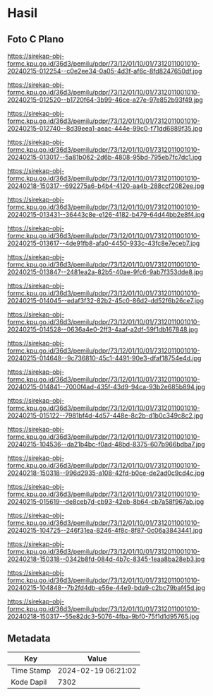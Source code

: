 # Hasil

## Foto C Plano

https://sirekap-obj-formc.kpu.go.id/36d3/pemilu/pdpr/73/12/01/10/01/7312011001010-20240215-012254--c0e2ee34-0a05-4d3f-af6c-8fd8247650df.jpg

https://sirekap-obj-formc.kpu.go.id/36d3/pemilu/pdpr/73/12/01/10/01/7312011001010-20240215-012520--b1720f64-3b99-46ce-a27e-97e852b93f49.jpg

https://sirekap-obj-formc.kpu.go.id/36d3/pemilu/pdpr/73/12/01/10/01/7312011001010-20240215-012740--8d39eea1-aeac-444e-99c0-f71dd6889f35.jpg

https://sirekap-obj-formc.kpu.go.id/36d3/pemilu/pdpr/73/12/01/10/01/7312011001010-20240215-013017--5a81b062-2d6b-4808-95bd-795eb7fc7dc1.jpg

https://sirekap-obj-formc.kpu.go.id/36d3/pemilu/pdpr/73/12/01/10/01/7312011001010-20240218-150317--692275a6-b4b4-4120-aa4b-288ccf2082ee.jpg

https://sirekap-obj-formc.kpu.go.id/36d3/pemilu/pdpr/73/12/01/10/01/7312011001010-20240215-013431--36443c8e-e126-4182-b479-64d44bb2e8f4.jpg

https://sirekap-obj-formc.kpu.go.id/36d3/pemilu/pdpr/73/12/01/10/01/7312011001010-20240215-013617--4de91fb8-afa0-4450-933c-43fc8e7eceb7.jpg

https://sirekap-obj-formc.kpu.go.id/36d3/pemilu/pdpr/73/12/01/10/01/7312011001010-20240215-013847--2481ea2a-82b5-40ae-9fc6-9ab7f353dde8.jpg

https://sirekap-obj-formc.kpu.go.id/36d3/pemilu/pdpr/73/12/01/10/01/7312011001010-20240215-014045--edaf3f32-82b2-45c0-86d2-dd52f6b26ce7.jpg

https://sirekap-obj-formc.kpu.go.id/36d3/pemilu/pdpr/73/12/01/10/01/7312011001010-20240215-014528--0636a4e0-2ff3-4aaf-a2df-59f1db167848.jpg

https://sirekap-obj-formc.kpu.go.id/36d3/pemilu/pdpr/73/12/01/10/01/7312011001010-20240215-014648--9c736810-45c1-4491-90e3-dfaf18754e4d.jpg

https://sirekap-obj-formc.kpu.go.id/36d3/pemilu/pdpr/73/12/01/10/01/7312011001010-20240215-014841--7000f4ad-435f-43d9-94ca-93b2e685b894.jpg

https://sirekap-obj-formc.kpu.go.id/36d3/pemilu/pdpr/73/12/01/10/01/7312011001010-20240215-015122--7981bf4d-4d57-448e-8c2b-d1b0c349c8c2.jpg

https://sirekap-obj-formc.kpu.go.id/36d3/pemilu/pdpr/73/12/01/10/01/7312011001010-20240215-104536--da21b4bc-f0ad-48bd-8375-607b966bdba7.jpg

https://sirekap-obj-formc.kpu.go.id/36d3/pemilu/pdpr/73/12/01/10/01/7312011001010-20240218-150318--996d2935-a108-42fd-b0ce-de2ad0c9cd4c.jpg

https://sirekap-obj-formc.kpu.go.id/36d3/pemilu/pdpr/73/12/01/10/01/7312011001010-20240215-015619--de8ceb7d-cb93-42eb-8b64-cb7a58f967ab.jpg

https://sirekap-obj-formc.kpu.go.id/36d3/pemilu/pdpr/73/12/01/10/01/7312011001010-20240215-104725--246f31ea-8246-4f8c-8f87-0c06a3843441.jpg

https://sirekap-obj-formc.kpu.go.id/36d3/pemilu/pdpr/73/12/01/10/01/7312011001010-20240218-150318--0342b8fd-084d-4b7c-8345-1eaa8ba28eb3.jpg

https://sirekap-obj-formc.kpu.go.id/36d3/pemilu/pdpr/73/12/01/10/01/7312011001010-20240215-104848--7b2fd4db-e56e-44e9-bda9-c2bc79baf45d.jpg

https://sirekap-obj-formc.kpu.go.id/36d3/pemilu/pdpr/73/12/01/10/01/7312011001010-20240218-150317--55e82dc3-5076-4fba-9bf0-75f1d1d95765.jpg


## Metadata

| Key        | Value               |
| ---------- | ------------------- |
| Time Stamp | 2024-02-19 06:21:02 |
| Kode Dapil | 7302                |



